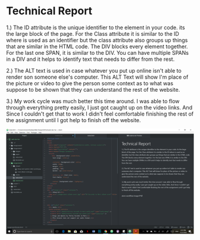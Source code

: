 # Technical Report

 1.) The ID attribute is the unique identifier to the element in your code. its the large block of the page. For the Class attribute it is similar to the ID where is used as an identifier but the class attribute also groups up things that are similar in the HTML code. The DIV blocks every element together. For the last one SPAN, it is similar to the DIV. You can have multiple SPANs in a DIV and it helps to identify text that needs to differ from the rest.

 2.) The ALT text is used in case whatever you put up online isn't able to render son someone else's computer. This ALT Text will show I'm place of the picture or video to give the person some context as to what was suppose to be shown that they can understand the rest of the website.

 3.) My work cycle was much better this time around. I was able to flow through everything pretty easily, I just got caught up on the video links. And Since I couldn't get that to work I didn't feel comfortable finishing the rest of the assignment until I got help to finish off the website.

 ![atom workflow image](./images/screenshot.png)
